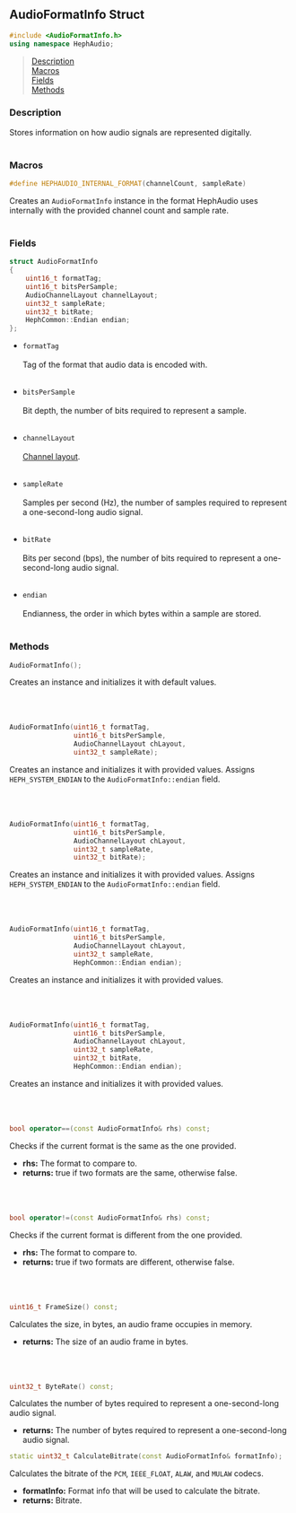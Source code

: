 ## AudioFormatInfo Struct
```c++
#include <AudioFormatInfo.h>
using namespace HephAudio;
```

> [Description](#description)<br>
[Macros](#macros)<br>
[Fields](#fields)<br>
[Methods](#methods)

### Description
Stores information on how audio signals are represented digitally.
<br><br>

### Macros
```c++
#define HEPHAUDIO_INTERNAL_FORMAT(channelCount, sampleRate)
```
Creates an ``AudioFormatInfo`` instance in the format HephAudio uses internally with the provided channel count and sample rate.
<br><br>

### Fields
```c++
struct AudioFormatInfo
{
    uint16_t formatTag;
    uint16_t bitsPerSample;
    AudioChannelLayout channelLayout;
    uint32_t sampleRate;
    uint32_t bitRate;
    HephCommon::Endian endian;
};
```

- ``formatTag``
<br><br>
Tag of the format that audio data is encoded with.
<br><br>

- ``bitsPerSample``
<br><br>
Bit depth, the number of bits required to represent a sample.
<br><br>

- ``channelLayout``
<br><br>
[Channel layout](/docs/HephAudio/AudioChannelLayout.md).
<br><br>

- ``sampleRate``
<br><br>
Samples per second (Hz), the number of samples required to represent a one-second-long audio signal.
<br><br>

- ``bitRate``
<br><br>
Bits per second (bps), the number of bits required to represent a one-second-long audio signal.
<br><br>

- ``endian``
<br><br>
Endianness, the order in which bytes within a sample are stored.
<br><br>

### Methods

```c++
AudioFormatInfo();
```
Creates an instance and initializes it with default values.
<br><br><br><br>

```c++
AudioFormatInfo(uint16_t formatTag,
                uint16_t bitsPerSample,
                AudioChannelLayout chLayout,
                uint32_t sampleRate);
```
Creates an instance and initializes it with provided values. Assigns ``HEPH_SYSTEM_ENDIAN`` to the ``AudioFormatInfo::endian`` field.
<br><br><br><br>

```c++
AudioFormatInfo(uint16_t formatTag,
                uint16_t bitsPerSample,
                AudioChannelLayout chLayout,
                uint32_t sampleRate,
                uint32_t bitRate);
```
Creates an instance and initializes it with provided values. Assigns ``HEPH_SYSTEM_ENDIAN`` to the ``AudioFormatInfo::endian`` field.
<br><br><br><br>

```c++
AudioFormatInfo(uint16_t formatTag,
                uint16_t bitsPerSample,
                AudioChannelLayout chLayout,
                uint32_t sampleRate,
                HephCommon::Endian endian);
```
Creates an instance and initializes it with provided values.
<br><br><br><br>

```c++
AudioFormatInfo(uint16_t formatTag,
                uint16_t bitsPerSample,
                AudioChannelLayout chLayout,
                uint32_t sampleRate,
                uint32_t bitRate,
                HephCommon::Endian endian);
```
Creates an instance and initializes it with provided values.
<br><br><br><br>

```c++
bool operator==(const AudioFormatInfo& rhs) const;
```
Checks if the current format is the same as the one provided.
- **rhs:** The format to compare to.
- **returns:** true if two formats are the same, otherwise false.
<br><br><br><br>

```c++
bool operator!=(const AudioFormatInfo& rhs) const;
```
Checks if the current format is different from the one provided.
- **rhs:** The format to compare to.
- **returns:** true if two formats are different, otherwise false.
<br><br><br><br>

```c++
uint16_t FrameSize() const;
```
Calculates the size, in bytes, an audio frame occupies in memory.
- **returns:** The size of an audio frame in bytes.
<br><br><br><br>

```c++
uint32_t ByteRate() const;
```
Calculates the number of bytes required to represent a one-second-long audio signal.
- **returns:** The number of bytes required to represent a one-second-long audio signal.

```c++
static uint32_t CalculateBitrate(const AudioFormatInfo& formatInfo);
```
Calculates the bitrate of the ``PCM``, ``IEEE_FLOAT``, ``ALAW``, and ``MULAW`` codecs.
- **formatInfo:** Format info that will be used to calculate the bitrate.
- **returns:** Bitrate.
<br><br><br><br>
